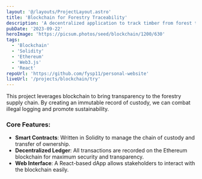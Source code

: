 ```yaml
---
layout: '@/layouts/ProjectLayout.astro'
title: 'Blockchain for Forestry Traceability'
description: 'A decentralized application to track timber from forest to consumer, ensuring sustainable and legal sourcing using blockchain technology.'
pubDate: '2023-09-22'
heroImage: 'https://picsum.photos/seed/blockchain/1200/630'
tags:
  - 'Blockchain'
  - 'Solidity'
  - 'Ethereum'
  - 'Web3.js'
  - 'React'
repoUrl: 'https://github.com/fysp11/personal-website'
liveUrl: '/projects/blockchain/try'
---
```


This project leverages blockchain to bring transparency to the forestry supply chain. By creating an immutable record of custody, we can combat illegal logging and promote sustainability.

### Core Features:

- **Smart Contracts**: Written in Solidity to manage the chain of custody and transfer of ownership.
- **Decentralized Ledger**: All transactions are recorded on the Ethereum blockchain for maximum security and transparency.
- **Web Interface**: A React-based dApp allows stakeholders to interact with the blockchain easily.
